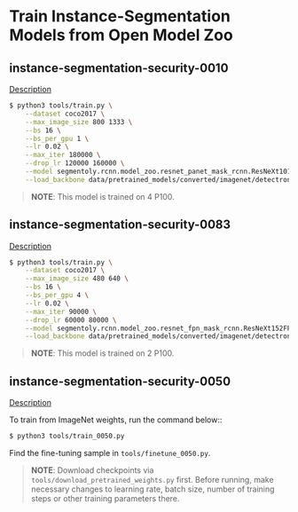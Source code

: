 # Train Instance-Segmentation Models from Open Model Zoo

## instance-segmentation-security-0010

[Description](https://github.com/opencv/open_model_zoo/blob/develop/models/intel/instance-segmentation-security-0010/description/instance-segmentation-security-0010.md)

```bash
$ python3 tools/train.py \
    --dataset coco2017 \
    --max_image_size 800 1333 \
    --bs 16 \
    --bs_per_gpu 1 \
    --lr 0.02 \
    --max_iter 180000 \
    --drop_lr 120000 160000 \
    --model segmentoly.rcnn.model_zoo.resnet_panet_mask_rcnn.ResNeXt101PANetMaskRCNN \
    --load_backbone data/pretrained_models/converted/imagenet/detectron/resnext101.pth
```
> **NOTE**: This model is trained on 4 P100.

## instance-segmentation-security-0083

[Description](https://github.com/opencv/open_model_zoo/blob/develop/models/intel/instance-segmentation-security-0083/description/instance-segmentation-security-0083.md)

```bash
$ python3 tools/train.py \
    --dataset coco2017 \
    --max_image_size 480 640 \
    --bs 16 \
    --bs_per_gpu 4 \
    --lr 0.02 \
    --max_iter 90000 \
    --drop_lr 60000 80000 \
    --model segmentoly.rcnn.model_zoo.resnet_fpn_mask_rcnn.ResNeXt152FPNMaskRCNN \
    --load_backbone data/pretrained_models/converted/imagenet/detectron/resnext152.pth
```
> **NOTE**: This model is trained on 2 P100.

## instance-segmentation-security-0050

[Description](https://github.com/opencv/open_model_zoo/blob/develop/models/intel/instance-segmentation-security-0050/description/instance-segmentation-security-0050.md)

To train from ImageNet weights, run the command below:: 

```bash
$ python3 tools/train_0050.py
```

Find the fine-tuning sample in `tools/finetune_0050.py`.

> **NOTE**: Download checkpoints via `tools/download_pretrained_weights.py` first.
> Before running, make necessary changes to learning rate, batch size, number of training steps or 
> other training parameters there.
